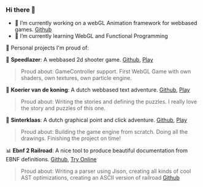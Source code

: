 ### Hi there 👋

- 🔭 I’m currently working on a webGL Animation framework for webbased games. [Github](https://github.com/matthijsgroen/animation-builder)
- 🌱 I’m currently learning WebGL and Functional Programming

🏁 Personal projects I'm proud of:

🚀 **Speedlazer**: A webbased 2d shooter game. [Github](https://github.com/speedlazer/speedlazer), [Play](https://speedlazer.net/)
> Proud about: GameController support. First WebGL Game with own shaders, own textures, own particle engine.

📖 **Koerier van de koning**: A dutch webbased text adventure. [Github](https://github.com/matthijsgroen/tekst-avontuur), [Play](https://tekstavontuur.nl/)
> Proud about: Writing the stories and defining the puzzles. I really love the story and puzzles of this one.

🎁 **Sinterklaas**: A dutch graphical point and click adventure. [Github](https://github.com/matthijsgroen/sinterklaas), [Play](https://thaisi.itch.io/hiddo)
> Proud about: Building the game engine from scratch. Doing all the drawings. Finishing the project on time!

📊 **Ebnf 2 Railroad**: A nice tool to produce beautiful documentation from EBNF definitions. [Github](https://github.com/matthijsgroen/ebnf2railroad), [Try Online](https://matthijsgroen.github.io/ebnf2railroad/)
> Proud about: Writing a parser using Jison, creating all kinds of cool AST optimizations, creating an ASCII version of railroad [Github](https://github.com/matthijsgroen/utf-railroad)

